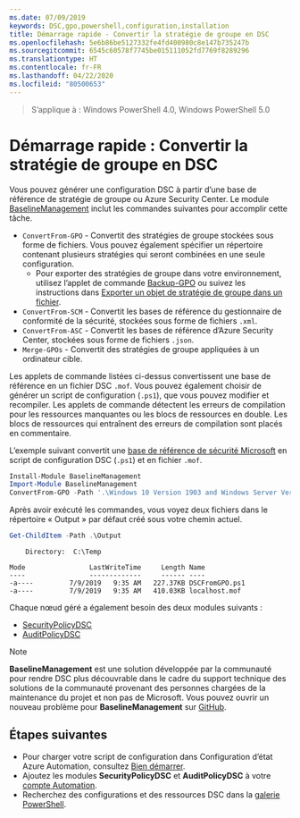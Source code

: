```yaml
---
ms.date: 07/09/2019
keywords: DSC,gpo,powershell,configuration,installation
title: Démarrage rapide - Convertir la stratégie de groupe en DSC
ms.openlocfilehash: 5e6b86be5127332fe4fd400980c8e147b735247b
ms.sourcegitcommit: 6545c60578f7745be015111052fd7769f8289296
ms.translationtype: HT
ms.contentlocale: fr-FR
ms.lasthandoff: 04/22/2020
ms.locfileid: "80500653"
---
```

> S’applique à : Windows PowerShell 4.0, Windows PowerShell 5.0

# <a name="quickstart-convert-group-policy-into-dsc"></a>Démarrage rapide : Convertir la stratégie de groupe en DSC

Vous pouvez générer une configuration DSC à partir d’une base de référence de stratégie de groupe ou Azure Security Center. Le module [BaselineManagement](https://www.powershellgallery.com/packages/BaselineManagement) inclut les commandes suivantes pour accomplir cette tâche.

- `ConvertFrom-GPO` - Convertit des stratégies de groupe stockées sous forme de fichiers. Vous pouvez également spécifier un répertoire contenant plusieurs stratégies qui seront combinées en une seule configuration.
  - Pour exporter des stratégies de groupe dans votre environnement, utilisez l’applet de commande [Backup-GPO](/powershell/module/grouppolicy/backup-gpo?view=win10-ps) ou suivez les instructions dans [Exporter un objet de stratégie de groupe dans un fichier](/microsoft-desktop-optimization-pack/agpm/export-a-gpo-to-a-file).
- `ConvertFrom-SCM` - Convertit les bases de référence du gestionnaire de conformité de la sécurité, stockées sous forme de fichiers `.xml`.
- `ConvertFrom-ASC` - Convertit les bases de référence d’Azure Security Center, stockées sous forme de fichiers `.json`.
- `Merge-GPOs` - Convertit des stratégies de groupe appliquées à un ordinateur cible.

Les applets de commande listées ci-dessus convertissent une base de référence en un fichier DSC `.mof`. Vous pouvez également choisir de générer un script de configuration (`.ps1`), que vous pouvez modifier et recompiler. Les applets de commande détectent les erreurs de compilation pour les ressources manquantes ou les blocs de ressources en double. Les blocs de ressources qui entraînent des erreurs de compilation sont placés en commentaire.

L’exemple suivant convertit une [base de référence de sécurité Microsoft](https://www.microsoft.com/en-us/download/details.aspx?id=55319) en script de configuration DSC (`.ps1`) et en fichier `.mof`.

```powershell
Install-Module BaselineManagement
Import-Module BaselineManagement
ConvertFrom-GPO -Path '.\Windows 10 Version 1903 and Windows Server Version 1903 Security Baseline\GPOs\' -OutputConfigurationScript
```

Après avoir exécuté les commandes, vous voyez deux fichiers dans le répertoire « Output » par défaut créé sous votre chemin actuel.

```powershell
Get-ChildItem -Path .\Output
```

```Output
    Directory:  C:\Temp

Mode                LastWriteTime     Length Name
----                -------------     ------ ----
-a----         7/9/2019   9:35 AM   227.37KB DSCFromGPO.ps1
-a----         7/9/2019   9:35 AM   410.03KB localhost.mof
```

Chaque nœud géré a également besoin des deux modules suivants :

- [SecurityPolicyDSC](https://www.powershellgallery.com/packages/SecurityPolicyDsc)
- [AuditPolicyDSC](https://www.powershellgallery.com/packages/AuditPolicyDsc)

> [!NOTE]
> **BaselineManagement** est une solution développée par la communauté pour rendre DSC plus découvrable dans le cadre du support technique des solutions de la communauté provenant des personnes chargées de la maintenance du projet et non pas de Microsoft. Vous pouvez ouvrir un nouveau problème pour **BaselineManagement** sur [GitHub](https://github.com/microsoft/BaselineManagement).

## <a name="next-steps"></a>Étapes suivantes

- Pour charger votre script de configuration dans Configuration d’état Azure Automation, consultez [Bien démarrer](/azure/automation/automation-dsc-getting-started#importing-a-configuration-into-azure-automation).
- Ajoutez les modules **SecurityPolicyDSC** et **AuditPolicyDSC** à votre [compte Automation](/azure/automation/shared-resources/modules).
- Recherchez des configurations et des ressources DSC dans la [galerie PowerShell](https://www.powershellgallery.com/).
